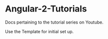 # Angular-2-Tutorials
Docs pertaining to the tutorial series on Youtube.

Use the Template for initial set up.
